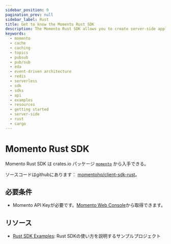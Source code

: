 ```yaml
---
sidebar_position: 9
pagination_prev: null
sidebar_label: Rust
title: Get to know the Momento Rust SDK
description: The Momento Rust SDK allows you to create server-side applications, and take advantage of Momento's caching and pub-sub features. Find resources and examples here!
keywords:
  - momento
  - cache
  - caching
  - topics
  - pubsub
  - pub/sub
  - eda
  - event-driven architecture
  - redis
  - serverless
  - sdk
  - sdks
  - api
  - examples
  - resources
  - getting started
  - server-side
  - rust
  - cargo
---
```


# Momento Rust SDK

Momento Rust SDK は crates.io パッケージ [`momento`](https://crates.io/crates/momento) から入手できる。

ソースコードはgithubにあります： [momentohq/client-sdk-rust](https://github.com/momentohq/client-sdk-rust)。

## 必要条件

- Momento API Keyが必要です。[Momento Web Console](https://console.gomomento.com/)から取得できます。

## リソース

- [Rust SDK Examples](https://github.com/momentohq/client-sdk-rust/blob/main/example/README.md): Rust SDKの使い方を説明するサンプルプロジェクト
